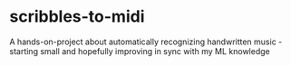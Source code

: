 # scribbles-to-midi
A hands-on-project about automatically recognizing handwritten music - starting small and hopefully improving in sync with my ML knowledge
